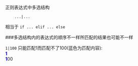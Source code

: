 正则表达式中多选结构

        ...|...

相当于 `if ... elif ... else` 

###多选结构内的表达式的顺序不一样所匹配的结果也可能不一样

`1|100` 只能匹配1而匹配不了100(蓝色为匹配内容):      
<strong style="color:blue">1</strong>    
<strong style="color:blue">1</strong>00     


